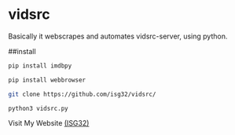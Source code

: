 # vidsrc
Basically it webscrapes and automates vidsrc-server, using python.

##install

```sh
pip install imdbpy

pip install webbrowser

git clone https://github.com/isg32/vidsrc/

python3 vidsrc.py
```
Visit My Website [(ISG32)](isg32.github.io/Home)
